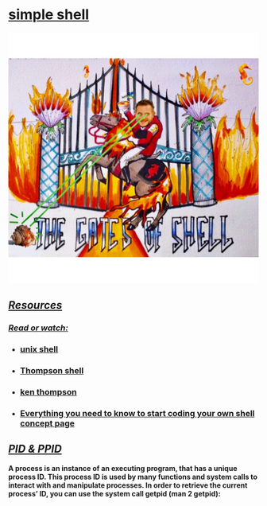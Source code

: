 # <ins>simple shell</ins></span>
![img.png](img.png)
## <ins>*Resources*
### <ins>*_Read or watch:_*
* ### [unix shell](https://intranet.alxswe.com/rltoken/f0YU9TAhniMXWlSXtb64Yw)
* ### [Thompson shell](https://intranet.alxswe.com/rltoken/7LJOp2qP7qHUcsOK2-F3qA)
* ### [ken thompson](https://intranet.alxswe.com/rltoken/wTSu31ZP1f7fFTJFgRQC7w)
* ### [Everything you need to know to start coding your own shell concept page](https://intranet.alxswe.com/concepts/64)
## <ins>*_PID & PPID_*
**A process is an instance of an executing program, that has a unique process ID. This process ID is used by many functions and system calls to interact with and manipulate processes. In order to retrieve the current process’ ID, you can use the system call getpid (man 2 getpid):**

